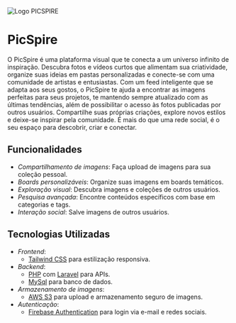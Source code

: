<img src="Logo-PicSpire.jpeg" alt="Logo PICSPIRE">

# PicSpire


O PicSpire é uma plataforma visual que te conecta a um universo infinito de inspiração. Descubra fotos e vídeos curtos que alimentam sua criatividade, organize suas ideias em pastas personalizadas e conecte-se com uma comunidade de artistas e entusiastas. Com um feed inteligente que se adapta aos seus gostos, o PicSpire te ajuda a encontrar as imagens perfeitas para seus projetos, te mantendo sempre atualizado com as últimas tendências, além de possibilitar o acesso às fotos publicadas por outros usuários. Compartilhe suas próprias criações, explore novos estilos e deixe-se inspirar pela comunidade. É mais do que uma rede social, é o seu espaço para descobrir, criar e conectar.

## Funcionalidades

- *Compartilhamento de imagens*: Faça upload de imagens para sua coleção pessoal.
- *Boards personalizáveis*: Organize suas imagens em boards temáticos.
- *Exploração visual*: Descubra imagens e coleções de outros usuários.
- *Pesquisa avançada*: Encontre conteúdos específicos com base em categorias e tags.
- *Interação social*: Salve imagens de outros usuários.


## Tecnologias Utilizadas

- *Frontend*:
  - [Tailwind CSS](https://tailwindcss.com/) para estilização responsiva.
- *Backend*:
  - [PHP](https://nodejs.org/) com [Laravel](https://laravel.com/) para APIs.
  - [MySql](https://www.mysql.com/) para banco de dados.
- *Armazenamento de imagens*:
  - [AWS S3](https://aws.amazon.com/s3/) para upload e armazenamento seguro de imagens.
- *Autenticação*:
  - [Firebase Authentication](https://firebase.google.com/products/auth) para login via e-mail e redes sociais.
